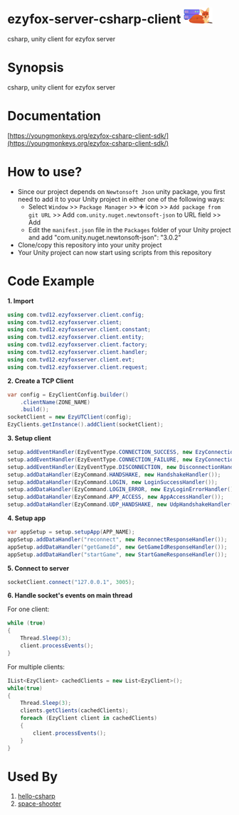 # ezyfox-server-csharp-client <img src="https://github.com/youngmonkeys/ezyfox-server/blob/master/logo.png" width="64" />
csharp, unity client for ezyfox server

# Synopsis

csharp, unity client for ezyfox server

# Documentation

[https://youngmonkeys.org/ezyfox-csharp-client-sdk/](https://youngmonkeys.org/ezyfox-csharp-client-sdk/)

# How to use?
* Since our project depends on `Newtonsoft Json` unity package, you first need to add it to your Unity project in either one of the following ways:
   - Select `Window` >> `Package Manager` >> :heavy_plus_sign: icon >> `Add package from git URL` >> Add `com.unity.nuget.newtonsoft-json` to URL field >> Add
   - Edit the `manifest.json` file in the `Packages` folder of your Unity project and add "com.unity.nuget.newtonsoft-json": "3.0.2"
* Clone/copy this repository into your unity project
* Your Unity project can now start using scripts from this repository

# Code Example

**1. Import**

```csharp
using com.tvd12.ezyfoxserver.client.config;
using com.tvd12.ezyfoxserver.client;
using com.tvd12.ezyfoxserver.client.constant;
using com.tvd12.ezyfoxserver.client.entity;
using com.tvd12.ezyfoxserver.client.factory;
using com.tvd12.ezyfoxserver.client.handler;
using com.tvd12.ezyfoxserver.client.evt;
using com.tvd12.ezyfoxserver.client.request;
```

**2. Create a TCP Client**

```csharp
var config = EzyClientConfig.builder()
    .clientName(ZONE_NAME)
    .build();
socketClient = new EzyUTClient(config);
EzyClients.getInstance().addClient(socketClient);
```

**3. Setup client**

```csharp
setup.addEventHandler(EzyEventType.CONNECTION_SUCCESS, new EzyConnectionSuccessHandler());
setup.addEventHandler(EzyEventType.CONNECTION_FAILURE, new EzyConnectionFailureHandler());
setup.addEventHandler(EzyEventType.DISCONNECTION, new DisconnectionHandler());
setup.addDataHandler(EzyCommand.HANDSHAKE, new HandshakeHandler());
setup.addDataHandler(EzyCommand.LOGIN, new LoginSuccessHandler());
setup.addDataHandler(EzyCommand.LOGIN_ERROR, new EzyLoginErrorHandler());
setup.addDataHandler(EzyCommand.APP_ACCESS, new AppAccessHandler());
setup.addDataHandler(EzyCommand.UDP_HANDSHAKE, new UdpHandshakeHandler());
```

**4. Setup app**

```csharp
var appSetup = setup.setupApp(APP_NAME);
appSetup.addDataHandler("reconnect", new ReconnectResponseHandler());
appSetup.addDataHandler("getGameId", new GetGameIdResponseHandler());
appSetup.addDataHandler("startGame", new StartGameResponseHandler());
```

**5. Connect to server**

```csharp
socketClient.connect("127.0.0.1", 3005);
```

**6. Handle socket's events on main thread**

For one client:

```csharp
while (true)
{
	Thread.Sleep(3);
	client.processEvents();
}
```

For multiple clients:

```csharp
IList<EzyClient> cachedClients = new List<EzyClient>();
while(true) 
{
    Thread.Sleep(3);
    clients.getClients(cachedClients);
    foreach (EzyClient client in cachedClients)
    {
        client.processEvents();
    }
}
```

# Used By

1. [hello-csharp](https://github.com/tvd12/ezyfox-server-example/tree/master/hello-csharp)
2. [space-shooter](https://youngmonkeys.org/asset/space-shooter/)
